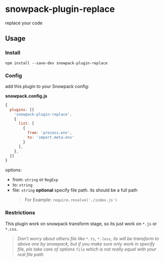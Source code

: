 # snowpack-plugin-replace
replace your code


## Usage

### Install

```
npm install --save-dev snowpack-plugin-replace
```

### Config

add this plugin to your Snowpack config:

**snowpack.config.js**
```javascript
{
  plugins: [[
    'snowpack-plugin-replace',
    {
      list: [
        {
          from: 'process.env',
          to: 'import.meta.env'
        }
      ],
    },
  ]]
}
```

options:
- from: `string` or `RegExp`
- to: `string`
- file: `string` **optional** specify file path. its should be a full path
  > For Example: `require.resolve('./index.js')`

### Restrictions

This plugin work on snowpack transform stage, so its just work on `*.js` or `*.css`.

> *Don't worry about others file like `*.ts`, `*.less`, its will be transform to above one by snowpack, but if you make sure only work in specify file, pls take care of options `file` which is not really equal with your real file path*

